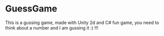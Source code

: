 # GuessGame
This is a gussing game, made with Unity 2d and C#
fun game, you need to think about a number and I am gussing it :)  !!!
